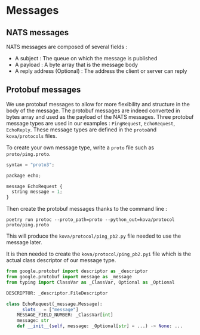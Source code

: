 # Messages

## NATS messages

NATS messages are composed of several fields :

- A subject : The queue on which the message is published
- A payload : A byte array that is the message body
- A reply address (Optional) : The address the client or server can reply


## Protobuf messages

We use protobuf messages to allow for more flexibility and structure in the body of the message. The protobuf messages are indeed converted in bytes array and used as the payload of the NATS messages.
Three protobuf message types are used in our examples : `PingRequest`, `EchoRequest`, `EchoReply`.
These message types are defined in the `proto`and `kova/protocols` files.

To create your own message type, write a `proto` file such as `proto/ping.proto`.
````python
syntax = "proto3";

package echo;

message EchoRequest {
  string message = 1;
}
````

Then create the protobuf messages thanks to the command line :
````commandline
poetry run protoc --proto_path=proto --python_out=kova/protocol proto/ping.proto
````

This will produce the `kova/protocol/ping_pb2.py` file needed to use the message later.

It is then needed to create the `kova/protocol/ping_pb2.pyi` file which is the actual class descriptor of our message type.

````python
from google.protobuf import descriptor as _descriptor
from google.protobuf import message as _message
from typing import ClassVar as _ClassVar, Optional as _Optional

DESCRIPTOR: _descriptor.FileDescriptor

class EchoRequest(_message.Message):
    __slots__ = ["message"]
    MESSAGE_FIELD_NUMBER: _ClassVar[int]
    message: str
    def __init__(self, message: _Optional[str] = ...) -> None: ...
````
